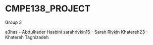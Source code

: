 # CMPE138_PROJECT

Group 3

a3has - Abdulkader Hasbini
sarahrivkin16 - Sarah Rivkin
Khatereh23 - Khatereh Taghizadeh
